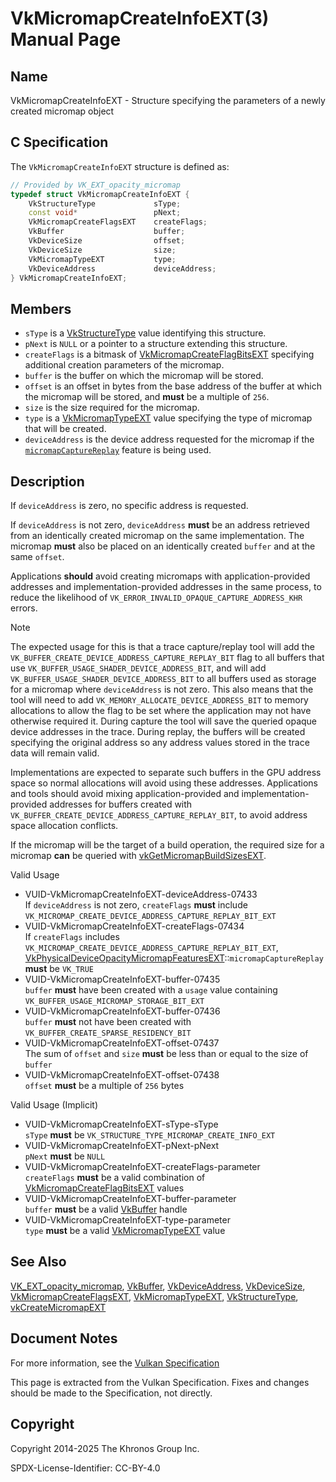 # VkMicromapCreateInfoEXT(3) Manual Page

## Name

VkMicromapCreateInfoEXT - Structure specifying the parameters of a newly created micromap object



## [](#_c_specification)C Specification

The `VkMicromapCreateInfoEXT` structure is defined as:

```c++
// Provided by VK_EXT_opacity_micromap
typedef struct VkMicromapCreateInfoEXT {
    VkStructureType             sType;
    const void*                 pNext;
    VkMicromapCreateFlagsEXT    createFlags;
    VkBuffer                    buffer;
    VkDeviceSize                offset;
    VkDeviceSize                size;
    VkMicromapTypeEXT           type;
    VkDeviceAddress             deviceAddress;
} VkMicromapCreateInfoEXT;
```

## [](#_members)Members

- `sType` is a [VkStructureType](https://registry.khronos.org/vulkan/specs/latest/man/html/VkStructureType.html) value identifying this structure.
- `pNext` is `NULL` or a pointer to a structure extending this structure.
- `createFlags` is a bitmask of [VkMicromapCreateFlagBitsEXT](https://registry.khronos.org/vulkan/specs/latest/man/html/VkMicromapCreateFlagBitsEXT.html) specifying additional creation parameters of the micromap.
- `buffer` is the buffer on which the micromap will be stored.
- `offset` is an offset in bytes from the base address of the buffer at which the micromap will be stored, and **must** be a multiple of `256`.
- `size` is the size required for the micromap.
- `type` is a [VkMicromapTypeEXT](https://registry.khronos.org/vulkan/specs/latest/man/html/VkMicromapTypeEXT.html) value specifying the type of micromap that will be created.
- `deviceAddress` is the device address requested for the micromap if the [`micromapCaptureReplay`](https://registry.khronos.org/vulkan/specs/latest/html/vkspec.html#features-micromapCaptureReplay) feature is being used.

## [](#_description)Description

If `deviceAddress` is zero, no specific address is requested.

If `deviceAddress` is not zero, `deviceAddress` **must** be an address retrieved from an identically created micromap on the same implementation. The micromap **must** also be placed on an identically created `buffer` and at the same `offset`.

Applications **should** avoid creating micromaps with application-provided addresses and implementation-provided addresses in the same process, to reduce the likelihood of `VK_ERROR_INVALID_OPAQUE_CAPTURE_ADDRESS_KHR` errors.

Note

The expected usage for this is that a trace capture/replay tool will add the `VK_BUFFER_CREATE_DEVICE_ADDRESS_CAPTURE_REPLAY_BIT` flag to all buffers that use `VK_BUFFER_USAGE_SHADER_DEVICE_ADDRESS_BIT`, and will add `VK_BUFFER_USAGE_SHADER_DEVICE_ADDRESS_BIT` to all buffers used as storage for a micromap where `deviceAddress` is not zero. This also means that the tool will need to add `VK_MEMORY_ALLOCATE_DEVICE_ADDRESS_BIT` to memory allocations to allow the flag to be set where the application may not have otherwise required it. During capture the tool will save the queried opaque device addresses in the trace. During replay, the buffers will be created specifying the original address so any address values stored in the trace data will remain valid.

Implementations are expected to separate such buffers in the GPU address space so normal allocations will avoid using these addresses. Applications and tools should avoid mixing application-provided and implementation-provided addresses for buffers created with `VK_BUFFER_CREATE_DEVICE_ADDRESS_CAPTURE_REPLAY_BIT`, to avoid address space allocation conflicts.

If the micromap will be the target of a build operation, the required size for a micromap **can** be queried with [vkGetMicromapBuildSizesEXT](https://registry.khronos.org/vulkan/specs/latest/man/html/vkGetMicromapBuildSizesEXT.html).

Valid Usage

- [](#VUID-VkMicromapCreateInfoEXT-deviceAddress-07433)VUID-VkMicromapCreateInfoEXT-deviceAddress-07433  
  If `deviceAddress` is not zero, `createFlags` **must** include `VK_MICROMAP_CREATE_DEVICE_ADDRESS_CAPTURE_REPLAY_BIT_EXT`
- [](#VUID-VkMicromapCreateInfoEXT-createFlags-07434)VUID-VkMicromapCreateInfoEXT-createFlags-07434  
  If `createFlags` includes `VK_MICROMAP_CREATE_DEVICE_ADDRESS_CAPTURE_REPLAY_BIT_EXT`, [VkPhysicalDeviceOpacityMicromapFeaturesEXT](https://registry.khronos.org/vulkan/specs/latest/man/html/VkPhysicalDeviceOpacityMicromapFeaturesEXT.html)::`micromapCaptureReplay` **must** be `VK_TRUE`
- [](#VUID-VkMicromapCreateInfoEXT-buffer-07435)VUID-VkMicromapCreateInfoEXT-buffer-07435  
  `buffer` **must** have been created with a `usage` value containing `VK_BUFFER_USAGE_MICROMAP_STORAGE_BIT_EXT`
- [](#VUID-VkMicromapCreateInfoEXT-buffer-07436)VUID-VkMicromapCreateInfoEXT-buffer-07436  
  `buffer` **must** not have been created with `VK_BUFFER_CREATE_SPARSE_RESIDENCY_BIT`
- [](#VUID-VkMicromapCreateInfoEXT-offset-07437)VUID-VkMicromapCreateInfoEXT-offset-07437  
  The sum of `offset` and `size` **must** be less than or equal to the size of `buffer`
- [](#VUID-VkMicromapCreateInfoEXT-offset-07438)VUID-VkMicromapCreateInfoEXT-offset-07438  
  `offset` **must** be a multiple of `256` bytes

Valid Usage (Implicit)

- [](#VUID-VkMicromapCreateInfoEXT-sType-sType)VUID-VkMicromapCreateInfoEXT-sType-sType  
  `sType` **must** be `VK_STRUCTURE_TYPE_MICROMAP_CREATE_INFO_EXT`
- [](#VUID-VkMicromapCreateInfoEXT-pNext-pNext)VUID-VkMicromapCreateInfoEXT-pNext-pNext  
  `pNext` **must** be `NULL`
- [](#VUID-VkMicromapCreateInfoEXT-createFlags-parameter)VUID-VkMicromapCreateInfoEXT-createFlags-parameter  
  `createFlags` **must** be a valid combination of [VkMicromapCreateFlagBitsEXT](https://registry.khronos.org/vulkan/specs/latest/man/html/VkMicromapCreateFlagBitsEXT.html) values
- [](#VUID-VkMicromapCreateInfoEXT-buffer-parameter)VUID-VkMicromapCreateInfoEXT-buffer-parameter  
  `buffer` **must** be a valid [VkBuffer](https://registry.khronos.org/vulkan/specs/latest/man/html/VkBuffer.html) handle
- [](#VUID-VkMicromapCreateInfoEXT-type-parameter)VUID-VkMicromapCreateInfoEXT-type-parameter  
  `type` **must** be a valid [VkMicromapTypeEXT](https://registry.khronos.org/vulkan/specs/latest/man/html/VkMicromapTypeEXT.html) value

## [](#_see_also)See Also

[VK\_EXT\_opacity\_micromap](https://registry.khronos.org/vulkan/specs/latest/man/html/VK_EXT_opacity_micromap.html), [VkBuffer](https://registry.khronos.org/vulkan/specs/latest/man/html/VkBuffer.html), [VkDeviceAddress](https://registry.khronos.org/vulkan/specs/latest/man/html/VkDeviceAddress.html), [VkDeviceSize](https://registry.khronos.org/vulkan/specs/latest/man/html/VkDeviceSize.html), [VkMicromapCreateFlagsEXT](https://registry.khronos.org/vulkan/specs/latest/man/html/VkMicromapCreateFlagsEXT.html), [VkMicromapTypeEXT](https://registry.khronos.org/vulkan/specs/latest/man/html/VkMicromapTypeEXT.html), [VkStructureType](https://registry.khronos.org/vulkan/specs/latest/man/html/VkStructureType.html), [vkCreateMicromapEXT](https://registry.khronos.org/vulkan/specs/latest/man/html/vkCreateMicromapEXT.html)

## [](#_document_notes)Document Notes

For more information, see the [Vulkan Specification](https://registry.khronos.org/vulkan/specs/latest/html/vkspec.html#VkMicromapCreateInfoEXT)

This page is extracted from the Vulkan Specification. Fixes and changes should be made to the Specification, not directly.

## [](#_copyright)Copyright

Copyright 2014-2025 The Khronos Group Inc.

SPDX-License-Identifier: CC-BY-4.0